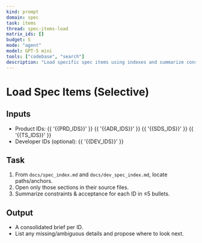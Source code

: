 ```yaml
---
kind: prompt
domain: spec
task: items
thread: spec-items-load
matrix_ids: []
budget: S
mode: "agent"
model: GPT-5 mini
tools: ["codebase", "search"]
description: "Load specific spec items using indexes and summarize constraints."
---
```


# Load Spec Items (Selective)

## Inputs

-   Product IDs: {{ '{{PRD_IDS}}' }} {{ '{{ADR_IDS}}' }} {{ '{{SDS_IDS}}' }} {{ '{{TS_IDS}}' }}
-   Developer IDs (optional): {{ '{{DEV_IDS}}' }}

## Task

1. From `docs/spec_index.md` and `docs/dev_spec_index.md`, locate paths/anchors.
2. Open only those sections in their source files.
3. Summarize constraints & acceptance for each ID in ≤5 bullets.

## Output

-   A consolidated brief per ID.
-   List any missing/ambiguous details and propose where to look next.

